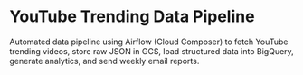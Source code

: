 # YouTube Trending Data Pipeline
 Automated data pipeline using Airflow (Cloud Composer) to fetch YouTube trending videos, store raw JSON in GCS, load structured data into BigQuery, generate analytics, and send weekly email reports.
